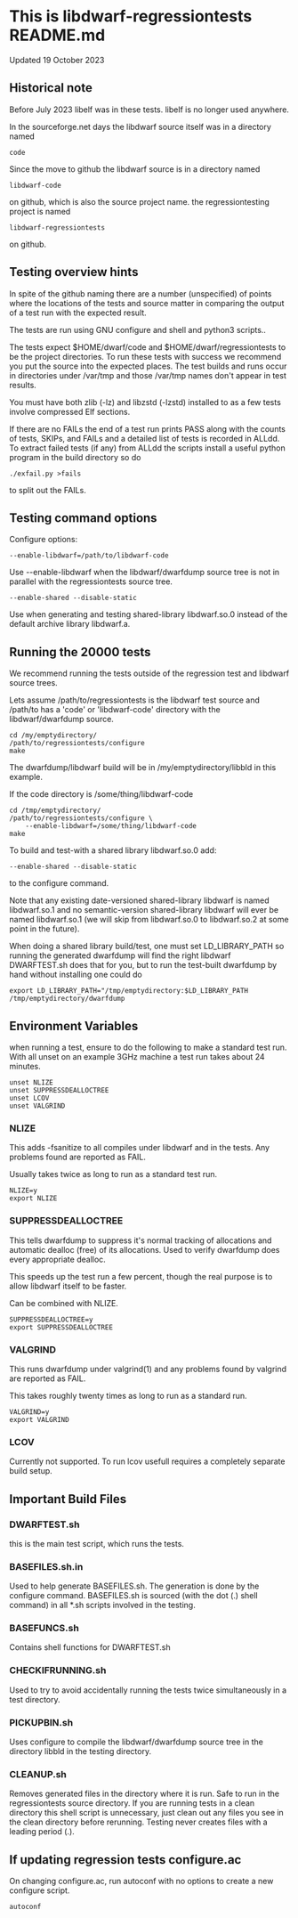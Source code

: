 # This is libdwarf-regressiontests README.md


Updated 19 October 2023

## Historical note

Before July 2023 libelf was in these tests.
libelf is no longer used anywhere.

In the sourceforge.net days the libdwarf source itself
was in a directory named 

    code

Since the move to
github the libdwarf source is in a directory
named 

    libdwarf-code

on github, which is also the
source project name. the regressiontesting project is
named 

    libdwarf-regressiontests

on github.

## Testing overview hints

In spite of the github naming there are a number (unspecified) 
of points where the locations of the tests and source matter
in comparing the output of a test run with the expected result.

The tests are run using GNU configure and shell and python3
scripts..

The tests expect $HOME/dwarf/code
and $HOME/dwarf/regressiontests to be the
project directories.  To run these tests with
success we recommend you put the
source into the expected places.
The test builds and runs  occur in directories
under /var/tmp and those /var/tmp names don't appear
in test results.

You must have both zlib (-lz) and libzstd (-lzstd) installed to
as a few tests involve compressed Elf sections.

If there are no FAILs the end of a test run
prints PASS along with the counts of tests, SKIPs,
and FAILs and a detailed list of tests is recorded
in ALLdd. To extract failed tests (if any) from ALLdd
the scripts install a useful
python program in the build directory
so do

    ./exfail.py >fails

to split out the FAILs.

## Testing command options

Configure options:

    --enable-libdwarf=/path/to/libdwarf-code

Use --enable-libdwarf  when the libdwarf/dwarfdump source tree is
not in parallel with the regressiontests source tree.

    --enable-shared --disable-static

Use when generating and testing shared-library
libdwarf.so.0 instead of the default archive library libdwarf.a.

## Running the 20000 tests

We recommend running the tests outside
of the regression test and libdwarf source trees.

Lets assume  /path/to/regressiontests is the libdwarf test source
and /path/to has a 'code' or 'libdwarf-code'
directory with the libdwarf/dwarfdump source.
 
    cd /my/emptydirectory/
    /path/to/regressiontests/configure
    make

The dwarfdump/libdwarf build will be in
/my/emptydirectory/libbld in this example.

If the code directory is /some/thing/libdwarf-code

    cd /tmp/emptydirectory/
    /path/to/regressiontests/configure \
        --enable-libdwarf=/some/thing/libdwarf-code
    make

To build and test-with a shared library libdwarf.so.0
add:

    --enable-shared --disable-static

to the configure command.

Note that any existing date-versioned
shared-library libdwarf is named libdwarf.so.1
and no semantic-version shared-library
libdwarf will ever be
named libdwarf.so.1 (we will skip from 
libdwarf.so.0 to libdwarf.so.2
at some point in the future).

When doing a shared library build/test, 
one must set LD_LIBRARY_PATH so running the
generated dwarfdump  will find the right libdwarf
DWARFTEST.sh does that for you, but to run
the test-built dwarfdump by hand without installing one could do

    export LD_LIBRARY_PATH="/tmp/emptydirectory:$LD_LIBRARY_PATH
    /tmp/emptydirectory/dwarfdump

## Environment Variables

when running a test, ensure to do the following to
make a standard test run.
With all unset on an example 3GHz machine a test run
takes about 24 minutes.

    unset NLIZE
    unset SUPPRESSDEALLOCTREE
    unset LCOV
    unset VALGRIND


### NLIZE

This adds -fsanitize to all compiles under
libdwarf and in the tests.
Any problems found are reported as FAIL.

Usually takes twice as long to run as a
standard test run. 

    NLIZE=y
    export NLIZE

### SUPPRESSDEALLOCTREE

This tells dwarfdump to suppress it's normal
tracking of allocations and automatic dealloc (free)
of its allocations.
Used to verify dwarfdump does every appropriate 
dealloc.

This speeds up the test run a few percent, though
the real purpose is to allow libdwarf itself to
be faster.

Can be combined with NLIZE.

    SUPPRESSDEALLOCTREE=y
    export SUPPRESSDEALLOCTREE

### VALGRIND

This runs dwarfdump under valgrind(1) 
and any problems found by valgrind are reported
as FAIL.

This takes roughly twenty times as long to run
as a standard run.
   
    VALGRIND=y
    export VALGRIND

### LCOV
   
Currently not supported. To run lcov usefull requires
a completely separate build setup.
   
## Important Build Files

### DWARFTEST.sh
this is the main test script, which runs the tests.

### BASEFILES.sh.in

Used to help generate BASEFILES.sh. 
The generation is done by the configure command.
BASEFILES.sh is
sourced (with the dot (.) shell command) in all *.sh scripts
involved in the testing.

### BASEFUNCS.sh

Contains shell functions for DWARFTEST.sh

### CHECKIFRUNNING.sh

Used to try to avoid accidentally running the tests
twice simultaneously in a test directory.

### PICKUPBIN.sh

Uses configure  to compile the libdwarf/dwarfdump source tree
in the directory libbld in the testing directory.

### CLEANUP.sh

Removes generated files in the directory where 
it is run.
Safe to run in the regressiontests source directory.
If you are running tests in a clean directory
this shell script is unnecessary, just clean
out any files you see in the clean directory
before rerunning.
Testing never creates files with
a leading period (.).

## If updating regression tests configure.ac

On changing configure.ac, run autoconf with no options
to create a new configure script.

    autoconf
